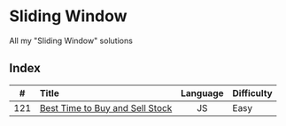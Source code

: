 # Sliding Window

All my "Sliding Window" solutions

## Index

| **#** | **Title**                                 | **Language** | **Difficulty** |
| :---: | :---------------------------------------- | :----------: | :------------- |
|  121  | [Best Time to Buy and Sell Stock](121.js) |      JS      | Easy           |
